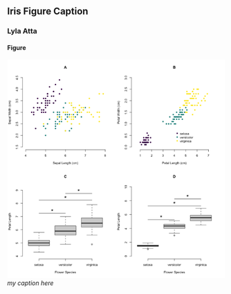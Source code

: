 ## Iris Figure Caption
### Lyla Atta 

#### Figure
![iris figure](./../../week1/code_day3/iris_multi.png)
*my caption here*